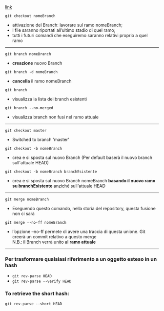[link](https://devdev.it/guida-git-versioning/fusione-branch-merge/)

`git checkout nomeBranch`
- attivazione del Branch: lavorare sul ramo nomeBranch;
- I file saranno riportati all’ultimo stadio di quel ramo;
- tutti i futuri comandi che eseguiremo saranno relativi proprio a quel ramo

---
  
`git branch nomeBranch`
- **creazione** nuovo Branch

`git branch -d nomeBranch`
- **cancella** il ramo nomeBranch  

`git branch`
- visualizza la lista dei branch esistenti

`git branch --no-merged`
- visualizza branch non fusi nel ramo attuale

---
`git checkout master`  
- Switched to branch 'master'

`git checkout -b nomeBranch`
- crea e si sposta sul nuovo Branch (Per default baserà il nuovo branch sull'attuale HEAD)

`git checkout -b nomeBranch branchEsistente`
- crea e si sposta sul nuovo Branch nomeBranch **basando il nuovo ramo su branchEsistente** anziché sull'attuale HEAD

---

`git merge nomeBranch`    
- Eseguendo questo comando, nella storia del repository, questa fusione non ci sarà  

`git merge --no-ff nomeBranch`  
- l’opzione –no-ff permete di avere una traccia di questa unione. Git creerà un commit relativo a questo merge  
N.B.: il Branch verrà unito al **ramo attuale**

---
### Per trasformare qualsiasi riferimento a un oggetto esteso in un hash
- `git rev-parse HEAD`
- `git rev-parse --verify HEAD`
### To retrieve the short hash:
`git rev-parse --short HEAD`
